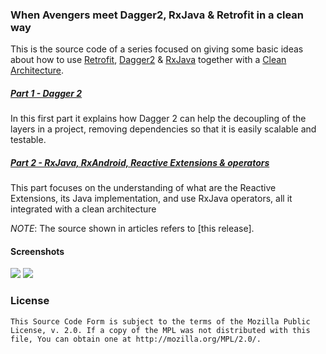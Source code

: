 
### When Avengers meet Dagger2, RxJava & Retrofit in a clean way

This is the source code of a series focused on giving some basic ideas about how to use [Retrofit](http://square.github.io/retrofit/), [Dagger2](http://google.github.io/dagger/) & [RxJava](https://github.com/ReactiveX/RxJava) together with a [Clean Architecture](http://blog.8thlight.com/uncle-bob/2012/08/13/the-clean-architecture.html).

##### [Part 1 - Dagger 2](http://saulmm.github.io/when-Thor-and-Hulk-meet-dagger2-rxjava-1/) 

In this first part it explains how Dagger 2 can help the decoupling of the layers in a project, removing dependencies so that it is easily scalable and testable.

##### [Part 2 - RxJava, RxAndroid, Reactive Extensions & operators](http://saulmm.github.io/when-Iron-Man-becomes-Reactive-Avengers2/)

This part focuses on the understanding of what are the Reactive Extensions, its Java implementation, and use RxJava operators, all it integrated with a clean architecture

*NOTE*: The source shown in articles refers to [this release].

#### Screenshots

![](https://raw.githubusercontent.com/saulmm/Avengers/master/art/screen_detail.gif)
![](https://raw.githubusercontent.com/saulmm/Avengers/master/art/screen_main.png)

### License 

```
This Source Code Form is subject to the terms of the Mozilla Public 
License, v. 2.0. If a copy of the MPL was not distributed with this 
file, You can obtain one at http://mozilla.org/MPL/2.0/.
```
